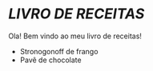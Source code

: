 # *LIVRO DE RECEITAS*



Ola! Bem vindo ao meu livro de receitas!



* Stronogonoff de frango
* Pavê de chocolate
